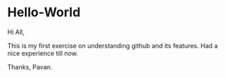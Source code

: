 # Hello-World

Hi All, 

This is my first exercise on understanding github and its features. Had a nice experience till now.

Thanks,
Pavan.

